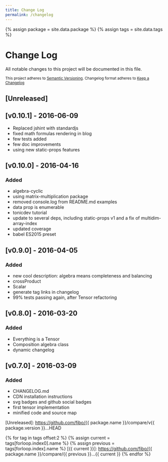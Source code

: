 ```yaml
---
title: Change Log
permalink: /changelog
---
```


{% assign package = site.data.package %}
{% assign tags = site.data.tags %}

# Change Log

All notable changes to this project will be documented in this file.

<sub>This project adheres to [Semantic Versioning](http://semver.org/).
Changelog format adheres to [Keep a Changelog](http://keepachangelog.com/)</sub>

## [Unreleased]

## [v0.10.1] - 2016-06-09

- Replaced jshint with standardjs
- fixed math formulas rendering in blog
- few tests added
- few doc improvements
- using new static-props features

## [v0.10.0] - 2016-04-16

### Added

- algebra-cyclic
- using matrix-multiplication package
- removed console.log from README.md examples
- data prop is enumerable
- tonicdev tutorial
- update to several deps, including static-props v1 and a fix of multidim-array-index
- updated coverage
- babel ES2015 preset

## [v0.9.0] - 2016-04-05

### Added

- new cool description: algebra means completeness and balancing
- crossProduct
- Scalar
- generate tag links in changelog
- 99% tests passing again, after Tensor refactoring

## [v0.8.0] - 2016-03-20

### Added

- Everything is a Tensor
- Composition algebra class
- dynamic changelog

## [v0.7.0] - 2016-03-09

### Added

- CHANGELOG.md
- CDN installation instructions
- svg badges and github social badges
- first tensor implementation
- minified code and source map

[Unreleased]: https://github.com/fibo/{{ package.name }}/compare/v{{ package.version }}...HEAD

{% for tag in tags offset:2 %}
  {% assign current = tags[forloop.index0].name %}
  {% assign previous = tags[forloop.index].name %}
  [{{ current }}]: https://github.com/fibo/{{ package.name }}/compare/{{ previous }}...{{ current }}
{% endfor %}

